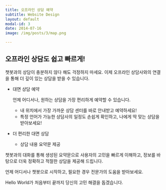 ```yaml
---
title: 오프라인 상담 예약
subtitle: Website Design
layout: default
modal-id: 3
date: 2014-07-16
image: /img/posts/3/map.png

---
```

## 오프라인 상담도 쉽고 빠르게!

챗봇과의 상담이 충분하지 않다 해도 걱정하지 마세요. 이제 오프라인 상담사와의 연결을 통해 더 깊이 있는 상담을 받을 수 있습니다. 

- 대면 상담 예약
    
    언제 어디서나, 원하는 상담을 가장 편리하게 예약할 수 있습니다.
    
    - 내 위치에서 가장 가까운 상담 센터를 바로 안내받고 예약하세요!
    - 특정 언어가 가능한 상담사의 일정도 손쉽게 확인하고, 나에게 딱 맞는 상담을 받아보세요!
    
- 더 편리한 대면 상담
    - 상담 내용 요약문 제공

 챗봇과의 대화를 통해 생성된 요약문으로 사용자의 고민을 빠르게 이해하고, 정보를 바탕으로 더욱 정확하고 적절한 상담을 제공해 드립니다.

언제 어디서나 챗봇으로 시작하고, 필요한 경우 전문가의 도움을 받아보세요. 

Hello World가 처음부터 끝까지 당신의 고민 해결을 돕겠습니다.
